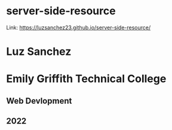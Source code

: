 # server-side-resource

Link: https://luzsanchez23.github.io/server-side-resource/

# Luz Sanchez
# Emily Griffith Technical College
## Web Devlopment 
## 2022